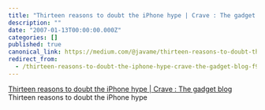 ```yaml
---
title: "Thirteen reasons to doubt the iPhone hype | Crave : The gadget blog"
description: ""
date: "2007-01-13T00:00:00.000Z"
categories: []
published: true
canonical_link: https://medium.com/@javame/thirteen-reasons-to-doubt-the-iphone-hype-crave-the-gadget-blog-f9f117de042f
redirect_from:
  - /thirteen-reasons-to-doubt-the-iphone-hype-crave-the-gadget-blog-f9f117de042f
---
```


[Thirteen reasons to doubt the iPhone hype | Crave : The gadget blog](http://crave.cnet.com/8301-1_105-9677208-1.html?tag=slide_1)  
Thirteen reasons to doubt the iPhone hype
